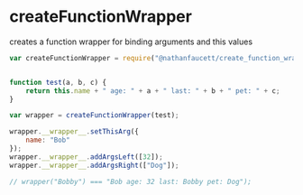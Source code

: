 createFunctionWrapper
=======

creates a function wrapper for binding arguments and this values

```javascript
var createFunctionWrapper = require("@nathanfaucett/create_function_wrapper");


function test(a, b, c) {
    return this.name + " age: " + a + " last: " + b + " pet: " + c;
}

var wrapper = createFunctionWrapper(test);

wrapper.__wrapper__.setThisArg({
    name: "Bob"
});
wrapper.__wrapper__.addArgsLeft([32]);
wrapper.__wrapper__.addArgsRight(["Dog"]);

// wrapper("Bobby") === "Bob age: 32 last: Bobby pet: Dog");
```
